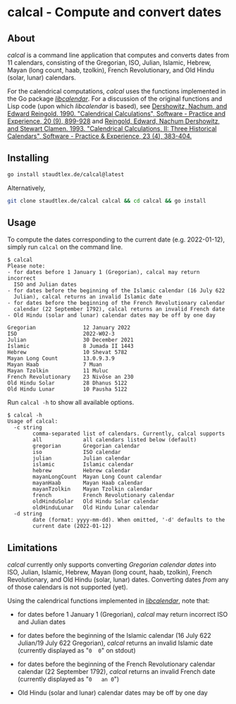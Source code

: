# calcal - Compute and convert dates

## About
_calcal_ is a command line application that computes and converts dates from 11 calendars, consisting of the Gregorian, ISO, Julian, Islamic, Hebrew, Mayan (long count, haab, tzolkin), French Revolutionary, and Old Hindu (solar, lunar) calendars.

For the calendrical computations, _calcal_ uses the functions implemented in the Go package [_libcalendar_](https://github.com/staudtlex/libcalendar). For a discussion of the original functions and Lisp code (upon which _libcalendar_ is based), see [Dershowitz, Nachum, and Edward Reingold. 1990. "Calendrical Calculations", Software - Practice and Experience, 20 (9), 899-928](https://citeseerx.ist.psu.edu/viewdoc/summary?doi=10.1.1.17.4274) and [Reingold, Edward, Nachum Dershowitz, and Stewart Clamen. 1993. "Calendrical Calculations, II: Three Historical Calendars", Software - Practice & Experience, 23 (4), 383-404.](https://citeseerx.ist.psu.edu/viewdoc/summary?doi=10.1.1.13.9215)

## Installing
```sh
go install staudtlex.de/calcal@latest
```

Alternatively,

```sh
git clone staudtlex.de/calcal calcal && cd calcal && go install
```

## Usage
To compute the dates corresponding to the current date (e.g. 2022-01-12), simply run `calcal` on the command line.

```text
$ calcal
Please note:
- for dates before 1 January 1 (Gregorian), calcal may return incorrect
  ISO and Julian dates
- for dates before the beginning of the Islamic calendar (16 July 622
  Julian), calcal returns an invalid Islamic date
- for dates before the beginning of the French Revolutionary calendar
  calendar (22 September 1792), calcal returns an invalid French date
- Old Hindu (solar and lunar) calendar dates may be off by one day

Gregorian               12 January 2022                 
ISO                     2022-W02-3                      
Julian                  30 December 2021                
Islamic                 8 Jumada II 1443                
Hebrew                  10 Shevat 5782                  
Mayan Long Count        13.0.9.3.9                      
Mayan Haab              7 Muan                          
Mayan Tzolkin           11 Muluc                        
French Revolutionary    23 Nivôse an 230                
Old Hindu Solar         28 Dhanus 5122                  
Old Hindu Lunar         10 Pausha 5122        
```

Run `calcal -h` to show all available options.

```text
$ calcal -h
Usage of calcal:
  -c string
        comma-separated list of calendars. Currently, calcal supports
        all             all calendars listed below (default)
        gregorian       Gregorian calendar
        iso             ISO calendar
        julian          Julian calendar
        islamic         Islamic calendar
        hebrew          Hebrew calendar
        mayanLongCount  Mayan Long Count calendar
        mayanHaab       Mayan Haab calendar
        mayanTzolkin    Mayan Tzolkin calendar
        french          French Revolutionary calendar
        oldHinduSolar   Old Hindu Solar calendar
        oldHinduLunar   Old Hindu Lunar calendar
  -d string
        date (format: yyyy-mm-dd). When omitted, '-d' defaults to the
        current date (2022-01-12)
```

## Limitations
_calcal_ currently only supports converting _Gregorian calendar dates_ into ISO, Julian, Islamic, Hebrew, Mayan (long count, haab, tzolkin), French Revolutionary, and Old Hindu (solar, lunar) dates. Converting dates _from_ any of those calendars is not supported (yet).

Using the calendrical functions implemented in [_libcalendar_](https://github.com/staudtlex/libcalendar), note that:

- for dates before 1 January 1 (Gregorian), _calcal_ may return incorrect ISO and Julian dates

- for dates before the beginning of the Islamic calendar (16 July 622 Julian/19 July 622 Gregorian), _calcal_ returns an invalid Islamic date (currently displayed as "`0  0`" on stdout)

- for dates before the beginning of the French Revolutionary calendar calendar (22 September 1792), _calcal_ returns an invalid French date (currently displayed as "`0   an 0`")

- Old Hindu (solar and lunar) calendar dates may be off by one day